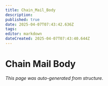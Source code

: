 ```yaml
---
title: Chain_Mail_Body
description: 
published: true
date: 2025-04-07T07:43:42.636Z
tags: 
editor: markdown
dateCreated: 2025-04-07T07:43:40.644Z
---
```


# Chain Mail Body

*This page was auto-generated from structure.*